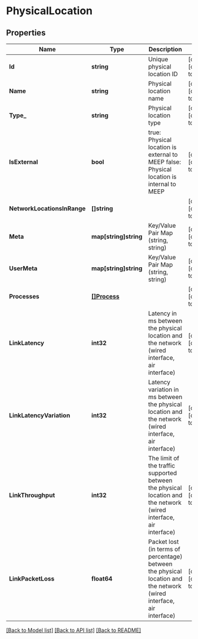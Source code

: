 # PhysicalLocation

## Properties
Name | Type | Description | Notes
------------ | ------------- | ------------- | -------------
**Id** | **string** | Unique physical location ID | [optional] [default to null]
**Name** | **string** | Physical location name | [optional] [default to null]
**Type_** | **string** | Physical location type | [optional] [default to null]
**IsExternal** | **bool** | true: Physical location is external to MEEP false: Physical location is internal to MEEP | [optional] [default to null]
**NetworkLocationsInRange** | **[]string** |  | [optional] [default to null]
**Meta** | **map[string]string** | Key/Value Pair Map (string, string) | [optional] [default to null]
**UserMeta** | **map[string]string** | Key/Value Pair Map (string, string) | [optional] [default to null]
**Processes** | [**[]Process**](Process.md) |  | [optional] [default to null]
**LinkLatency** | **int32** | Latency in ms between the physical location and the network (wired interface, air interface) | [optional] [default to null]
**LinkLatencyVariation** | **int32** | Latency variation in ms between the physical location and the network (wired interface, air interface) | [optional] [default to null]
**LinkThroughput** | **int32** | The limit of the traffic supported between the physical location and the network (wired interface, air interface) | [optional] [default to null]
**LinkPacketLoss** | **float64** | Packet lost (in terms of percentage) between the physical location and the network (wired interface, air interface) | [optional] [default to null]

[[Back to Model list]](../README.md#documentation-for-models) [[Back to API list]](../README.md#documentation-for-api-endpoints) [[Back to README]](../README.md)


